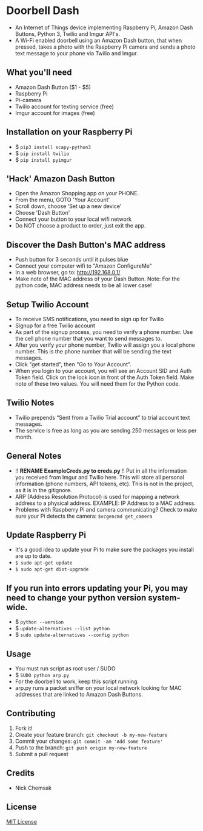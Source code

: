 # Doorbell Dash
- An Internet of Things device implementing Raspberry Pi, Amazon Dash Buttons, Python 3, Twilio and Imgur API's. 
- A Wi-Fi enabled doorbell using an Amazon Dash button, that when pressed, takes a photo with the Raspberry Pi camera and sends a photo text message to your phone via Twilio and Imgur. 

## What you'll need
* Amazon Dash Button ($1 - $5)
* Raspberry Pi
* Pi-camera
* Twilio account for texting service (free)
* Imgur account for images (free)

## Installation on your Raspberry Pi
* $ <code>pip3 install scapy-python3</code>
* $ <code>pip install twilio</code>
* $ <code>pip install pyimgur</code>

## 'Hack' Amazon Dash Button
* Open the Amazon Shopping app on your PHONE.
* From the menu, GOTO 'Your Account'
* Scroll down, choose 'Set up a new device'
* Choose 'Dash Button'
* Connect your button to your local wifi network
* Do NOT choose a product to order, just exit the app.

## Discover the Dash Button's MAC address
- Push button for 3 seconds until it pulses blue
- Connect your computer wifi to "Amazon ConfigureMe"
- In a web browser, go to: http://192.168.0.1/
- Make note of the MAC address of your Dash Button. Note: For the python code, MAC address needs to be all lower case!

## Setup Twilio Account
* To receive SMS notifications, you need to sign up for Twilio
* Signup for a free Twilio account
* As part of the signup process, you need to verify a phone number. Use the cell phone number that you want to send messages to.
* After you verify your phone number, Twilio will assign you a local phone number. This is the phone number that will be sending the text messages.
* Click "get started", then "Go to Your Account".
* When you login to your account, you will see an Account SID and Auth Token field. Click on the lock icon in front of the Auth Token field. Make note of these two values. You will need them for the Python code.

## Twilio Notes
* Twilio prepends “Sent from a Twilio Trial account” to trial account text messages.
* The service is free as long as you are sending 250 messages or less per month.

## General Notes
* !! <strong> RENAME ExampleCreds.py to creds.py </strong> !! Put in all the information you received from Imgur and Twilio here. This will store all personal information (phone numbers, API tokens, etc).  This is not in the project, as it is in the gitignore.
* ARP (Address Resolution Protocol) is used for mapping a network address to a physical address. EXAMPLE:  IP Address to a MAC address.
* Problems with Raspberry Pi and camera communicating? Check to make sure your Pi detects the camera: <code>$vcgencmd get_camera</code>

## Update Raspberry Pi
* It's a good idea to update your Pi to make sure the packages you install are up to date.
* <code>$ sudo apt-get update</code>
* <code>$ sudo apt-get dist-upgrade</code>

## If you run into errors updating your Pi, you may need to change your python version system-wide.  
* $ <code>python --version</code>
* $ <code>update-alternatives --list python</code>
* $ <code>sudo update-alternatives --config python</code>

## Usage
* You must run script as root user / SUDO
* $ <code>SUDO python arp.py</code>
* For the doorbell to work, keep this script running.  
* arp.py runs a packet sniffer on your local network looking for MAC addresses that are linked to Amazon Dash Buttons.

## Contributing
1. Fork it!
2. Create your feature branch: `git checkout -b my-new-feature`
3. Commit your changes: `git commit -am 'Add some feature'`
4. Push to the branch: `git push origin my-new-feature`
5. Submit a pull request

## Credits
* Nick Chemsak

## License
[MIT License](https://github.com/nchemsak/doorbell_dash_angularJS/blob/master/LICENSE)


